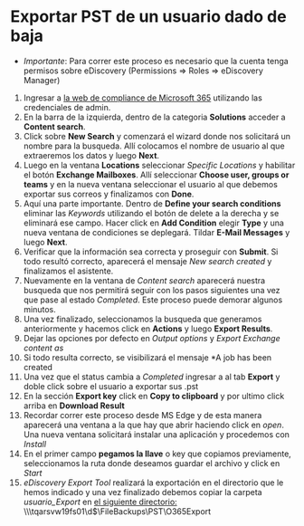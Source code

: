 # Exportar PST de un usuario dado de baja

* *Importante*: Para correr este proceso es necesario que la cuenta tenga permisos sobre eDiscovery (Permissions => Roles => eDiscovery Manager)

1. Ingresar a [la web de compliance de Microsoft 365](https://compliance.microsoft.com/) utilizando las credenciales de admin.
2. En la barra de la izquierda, dentro de la categoria **Solutions** acceder a **Content search**.
3. Click sobre **New Search** y comenzará el wizard donde nos solicitará un nombre para la busqueda. Allí colocamos el nombre de usuario al que extraeremos los datos y luego **Next**.
4. Luego en la ventana **Locations** seleccionar *Specific Locations* y habilitar el botón **Exchange Mailboxes**. Allí seleccionar **Choose user, groups or teams** y en la nueva ventana seleccionar el usuario al que debemos exportar sus correos y finalizamos con **Done**.
5. Aquí una parte importante. Dentro de **Define your search conditions** eliminar las *Keywords* utilizando el botón de delete a la derecha y se eliminará ese campo. Hacer click en **Add Condition** elegir **Type** y una nueva ventana de condiciones se deplegará. Tildar **E-Mail Messages** y luego **Next**.
6. Verificar que la información sea correcta y proseguir con **Submit**. Si todo resultó correcto, aparecerá el mensaje *New search created* y finalizamos el asistente.
7. Nuevamente en la ventana de *Content search* aparecerá nuestra busqueda que nos permitirá seguir con los pasos siguientes una vez que pase al estado *Completed*. Este proceso puede demorar algunos minutos.
8. Una vez finalizado, seleccionamos la busqueda que generamos anteriormente y hacemos click en **Actions** y luego **Export Results**.
9. Dejar las opciones por defecto en *Output options* y *Export Exchange content as*
10. Si todo resulta correcto, se visibilizará el mensaje *A job has been created
11. Una vez que el status cambia a *Completed* ingresar a al tab **Export** y doble click sobre el usuario a exportar sus .pst
12. En la sección **Export key** click en **Copy to clipboard** y por ultimo click arriba en **Download Result**
13. Recordar correr este proceso desde MS Edge y de esta manera aparecerá una ventana a la que hay que abrir haciendo click en *open*. Una nueva ventana solicitará instalar una aplicación y procedemos con *Install*
14. En el primer campo **pegamos la llave** o key que copiamos previamente, seleccionamos la ruta donde deseamos guardar el archivo y click en *Start*
15. *eDiscovery Export Tool* realizará la exportación en el directorio que le hemos indicado y una vez finalizado debemos copiar la carpeta *usuario_Export* en [el siguiente directorio:]( \\tqarsvw19fs01\d$\FileBackups\PST\O365Export) \\\tqarsvw19fs01\d$\FileBackups\PST\O365Export